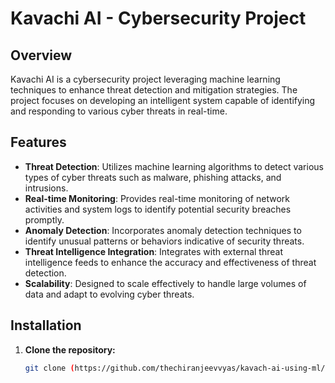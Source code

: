 # Kavachi AI - Cybersecurity Project

## Overview
Kavachi AI is a cybersecurity project leveraging machine learning techniques to enhance threat detection and mitigation strategies. The project focuses on developing an intelligent system capable of identifying and responding to various cyber threats in real-time.

## Features
- **Threat Detection**: Utilizes machine learning algorithms to detect various types of cyber threats such as malware, phishing attacks, and intrusions.
- **Real-time Monitoring**: Provides real-time monitoring of network activities and system logs to identify potential security breaches promptly.
- **Anomaly Detection**: Incorporates anomaly detection techniques to identify unusual patterns or behaviors indicative of security threats.
- **Threat Intelligence Integration**: Integrates with external threat intelligence feeds to enhance the accuracy and effectiveness of threat detection.
- **Scalability**: Designed to scale effectively to handle large volumes of data and adapt to evolving cyber threats.

## Installation
1. **Clone the repository:**
   ```bash
   git clone (https://github.com/thechiranjeevvyas/kavach-ai-using-ml/)
